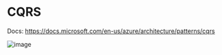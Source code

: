 # CQRS

Docs: https://docs.microsoft.com/en-us/azure/architecture/patterns/cqrs

![image](https://user-images.githubusercontent.com/19981961/143213293-1d865d26-bef2-4386-9b73-8ac44c686d77.png)
